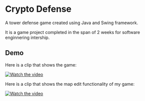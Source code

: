 
# Crypto Defense

A tower defense game created using Java and Swing framework.

It is a game project completed in the span of 2 weeks for software enginnering intership.

## Demo



Here is a clip that shows the game:

[![Watch the video](https://i.postimg.cc/hPf7bjTb/Game.png)](https://clipchamp.com/watch/yE3CZMcvDp8)


Here is a clip that shows the map edit functionality of my game:

[![Watch the video](https://i.postimg.cc/W3WDLL0P/edit.png)](https://clipchamp.com/watch/y1CZBuDdNfZ)

